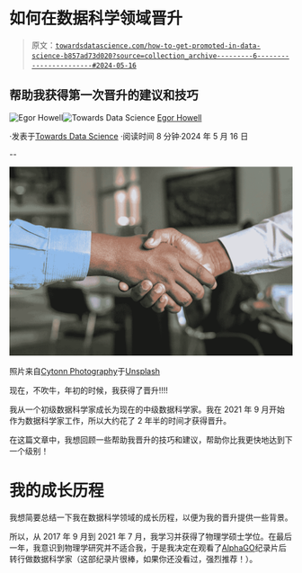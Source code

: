 # 如何在数据科学领域晋升

> 原文：[`towardsdatascience.com/how-to-get-promoted-in-data-science-b857ad73d020?source=collection_archive---------6-----------------------#2024-05-16`](https://towardsdatascience.com/how-to-get-promoted-in-data-science-b857ad73d020?source=collection_archive---------6-----------------------#2024-05-16)

## 帮助我获得第一次晋升的建议和技巧

[](https://medium.com/@egorhowell?source=post_page---byline--b857ad73d020--------------------------------)![Egor Howell](https://medium.com/@egorhowell?source=post_page---byline--b857ad73d020--------------------------------)[](https://towardsdatascience.com/?source=post_page---byline--b857ad73d020--------------------------------)![Towards Data Science](https://towardsdatascience.com/?source=post_page---byline--b857ad73d020--------------------------------) [Egor Howell](https://medium.com/@egorhowell?source=post_page---byline--b857ad73d020--------------------------------)

·发表于[Towards Data Science](https://towardsdatascience.com/?source=post_page---byline--b857ad73d020--------------------------------) ·阅读时间 8 分钟·2024 年 5 月 16 日

--

![](img/d95b0c93adc24fdfd3277bb57735921a.png)

照片来自[Cytonn Photography](https://unsplash.com/@cytonn_photography?utm_source=medium&utm_medium=referral)于[Unsplash](https://unsplash.com/?utm_source=medium&utm_medium=referral)

现在，不吹牛，年初的时候，我获得了晋升!!!!

我从一个初级数据科学家成长为现在的中级数据科学家。我在 2021 年 9 月开始作为数据科学家工作，所以大约花了 2 年半的时间才获得晋升。

在这篇文章中，我想回顾一些帮助我晋升的技巧和建议，帮助你比我更快地达到下一个级别！

# 我的成长历程

我想简要总结一下我在数据科学领域的成长历程，以便为我的晋升提供一些背景。

所以，从 2017 年 9 月到 2021 年 7 月，我学习并获得了物理学硕士学位。在最后一年，我意识到物理学研究并不适合我，于是我决定在观看了[AlphaGO](https://en.wikipedia.org/wiki/AlphaGo)纪录片后转行做数据科学家（这部纪录片很棒，如果你还没看过，强烈推荐！）。

